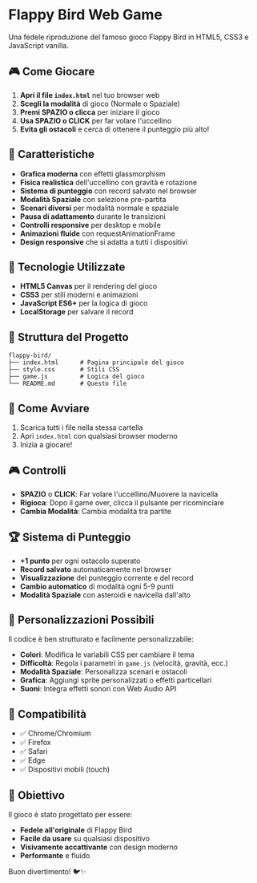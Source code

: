 # Flappy Bird Web Game

Una fedele riproduzione del famoso gioco Flappy Bird in HTML5, CSS3 e JavaScript vanilla.

## 🎮 Come Giocare

1. **Apri il file `index.html`** nel tuo browser web
2. **Scegli la modalità** di gioco (Normale o Spaziale)
3. **Premi SPAZIO o clicca** per iniziare il gioco
4. **Usa SPAZIO o CLICK** per far volare l'uccellino
5. **Evita gli ostacoli** e cerca di ottenere il punteggio più alto!

## 🎯 Caratteristiche

- **Grafica moderna** con effetti glassmorphism
- **Fisica realistica** dell'uccellino con gravità e rotazione
- **Sistema di punteggio** con record salvato nel browser
- **Modalità Spaziale** con selezione pre-partita
- **Scenari diversi** per modalità normale e spaziale
- **Pausa di adattamento** durante le transizioni
- **Controlli responsive** per desktop e mobile
- **Animazioni fluide** con requestAnimationFrame
- **Design responsive** che si adatta a tutti i dispositivi

## 🎨 Tecnologie Utilizzate

- **HTML5 Canvas** per il rendering del gioco
- **CSS3** per stili moderni e animazioni
- **JavaScript ES6+** per la logica di gioco
- **LocalStorage** per salvare il record

## 📁 Struttura del Progetto

```
flappy-bird/
├── index.html      # Pagina principale del gioco
├── style.css       # Stili CSS
├── game.js         # Logica del gioco
└── README.md       # Questo file
```

## 🚀 Come Avviare

1. Scarica tutti i file nella stessa cartella
2. Apri `index.html` con qualsiasi browser moderno
3. Inizia a giocare!

## 🎮 Controlli

- **SPAZIO** o **CLICK**: Far volare l'uccellino/Muovere la navicella
- **Rigioca**: Dopo il game over, clicca il pulsante per ricominciare
- **Cambia Modalità**: Cambia modalità tra partite

## 🏆 Sistema di Punteggio

- **+1 punto** per ogni ostacolo superato
- **Record salvato** automaticamente nel browser
- **Visualizzazione** del punteggio corrente e del record
- **Cambio automatico** di modalità ogni 5-9 punti
- **Modalità Spaziale** con asteroidi e navicella dall'alto

## 🎨 Personalizzazioni Possibili

Il codice è ben strutturato e facilmente personalizzabile:

- **Colori**: Modifica le variabili CSS per cambiare il tema
- **Difficoltà**: Regola i parametri in `game.js` (velocità, gravità, ecc.)
- **Modalità Spaziale**: Personalizza scenari e ostacoli
- **Grafica**: Aggiungi sprite personalizzati o effetti particellari
- **Suoni**: Integra effetti sonori con Web Audio API

## 📱 Compatibilità

- ✅ Chrome/Chromium
- ✅ Firefox
- ✅ Safari
- ✅ Edge
- ✅ Dispositivi mobili (touch)

## 🎯 Obiettivo

Il gioco è stato progettato per essere:
- **Fedele all'originale** di Flappy Bird
- **Facile da usare** su qualsiasi dispositivo
- **Visivamente accattivante** con design moderno
- **Performante** e fluido

Buon divertimento! 🐦✨ 